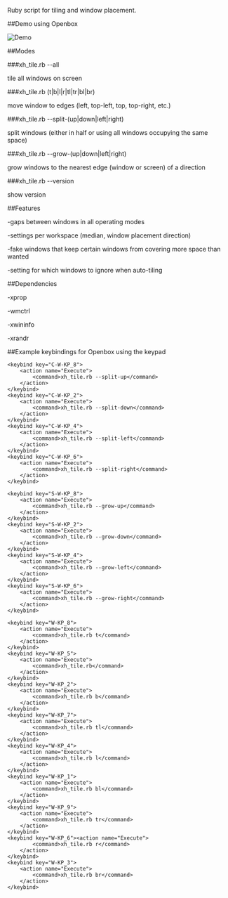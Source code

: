 Ruby script for tiling and window placement.

##Demo using Openbox

![Demo](http://abload.de/img/tile_demo77umj.gif)

##Modes

###xh_tile.rb --all

tile all windows on screen

###xh_tile.rb (t|b|l|r|tl|tr|bl|br)

move window to edges (left, top-left, top, top-right, etc.)

###xh_tile.rb --split-(up|down|left|right)

split windows (either in half or using all windows occupying the same space)

###xh_tile.rb --grow-(up|down|left|right)

grow windows to the nearest edge (window or screen) of a direction

###xh_tile.rb --version

show version

##Features

-gaps between windows in all operating modes

-settings per workspace (median, window placement direction)

-fake windows that keep certain windows from covering more space than wanted

-setting for which windows to ignore when auto-tiling


##Dependencies

-xprop

-wmctrl

-xwininfo

-xrandr


##Example keybindings for Openbox using the keypad

```
<keybind key="C-W-KP_8">
	<action name="Execute">
		<command>xh_tile.rb --split-up</command>
	</action>
</keybind>
<keybind key="C-W-KP_2">
	<action name="Execute">
		<command>xh_tile.rb --split-down</command>
	</action>
</keybind>
<keybind key="C-W-KP_4">
	<action name="Execute">
		<command>xh_tile.rb --split-left</command>
	</action>
</keybind>
<keybind key="C-W-KP_6">
	<action name="Execute">
		<command>xh_tile.rb --split-right</command>
	</action>
</keybind>

<keybind key="S-W-KP_8">
	<action name="Execute">
		<command>xh_tile.rb --grow-up</command>
	</action>
</keybind>
<keybind key="S-W-KP_2">
	<action name="Execute">
		<command>xh_tile.rb --grow-down</command>
	</action>
</keybind>
<keybind key="S-W-KP_4">
	<action name="Execute">
		<command>xh_tile.rb --grow-left</command>
	</action>
</keybind>
<keybind key="S-W-KP_6">
	<action name="Execute">
		<command>xh_tile.rb --grow-right</command>
	</action>
</keybind>

<keybind key="W-KP_8">
	<action name="Execute">
		<command>xh_tile.rb t</command>
	</action>
</keybind>
<keybind key="W-KP_5">
	<action name="Execute">
		<command>xh_tile.rb</command>
	</action>
</keybind>
<keybind key="W-KP_2">
	<action name="Execute">
		<command>xh_tile.rb b</command>
	</action>
</keybind>
<keybind key="W-KP_7">
	<action name="Execute">
		<command>xh_tile.rb tl</command>
	</action>
</keybind>
<keybind key="W-KP_4">
	<action name="Execute">
		<command>xh_tile.rb l</command>
	</action>
</keybind>
<keybind key="W-KP_1">
	<action name="Execute">
		<command>xh_tile.rb bl</command>
	</action>
</keybind>
<keybind key="W-KP_9">
	<action name="Execute">
		<command>xh_tile.rb tr</command>
	</action>
</keybind>
<keybind key="W-KP_6"><action name="Execute">
		<command>xh_tile.rb r</command>
	</action>
</keybind>
<keybind key="W-KP_3">
	<action name="Execute">
		<command>xh_tile.rb br</command>
	</action>
</keybind>
```